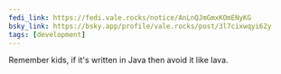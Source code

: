```yaml
---
fedi_link: https://fedi.vale.rocks/notice/AnLnQJmGmxKOmENyKG 
bsky_link: https://bsky.app/profile/vale.rocks/post/3l7cixwqyi62y
tags: [development]
---
```


Remember kids, if it's written in Java then avoid it like lava.
